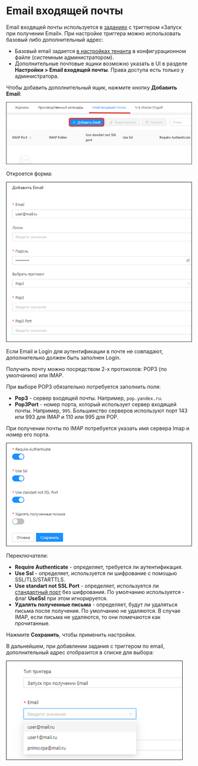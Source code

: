 # Email входящей почты

Email входящей почты используется в [заданиях](https://docs.primo-rpa.ru/primo-rpa/orchestrator/basics/tasks) с триггером «Запуск при получении Email». При настройке триггера можно использовать базовый либо дополнительный адрес:
* Базовый email задается [в настройках тенанта](https://docs.primo-rpa.ru/primo-rpa/orchestrator/deployment/tenants) в конфигурационном файле (системным администратором).
* Дополнительные почтовые ящики возможно указать в UI в разделе **Настройки > Email входящей почты**. Права доступа есть только у администратора. 

Чтобы добавить дополнительный ящик, нажмите кнопку **Добавить Email**:

![](<../../.gitbook/assets/email-tab.png>)

Откроется форма:

![](<../../.gitbook/assets/add-email-form-1-part.png>)

Если Email и Login для аутентификации в почте не совпадают, дополнительно должен быть заполнен Login. 

Получить почту можно посредством 2-х протоколов: POP3 (по умолчанию) или IMAP. 

При выборе POP3 обязательно потребуется заполнить поля:
* **Pop3** - сервер входящей почты. Например, `pop.yandex.ru`.
* **Pop3Port** - номер порта, который использует сервер входящей почты. Например, `995`. Большинство серверов используют порт 143 или 993 для IMAP и 110 или 995 для POP.

При получении почты по IMAP потребуется указать имя сервера Imap и номер его порта. 

![](<../../.gitbook/assets/add-email-form-2-part.png>)

Переключатели:

* **Require Authenticate** - определяет, требуется ли аутентификация.
* **Use Ssl** - определяет, используется ли шифрование с помощью SSL/TLS/STARTTLS.
* **Use standart not SSL Port** - определяет, используется ли [стандартный порт](https://github.com/jstedfast/MailKit/blob/master/FAQ.md#ssl-handshake-exception) без шифрования. По умолчанию используется - флаг **UseSsl** при этом игнорируется.
* **Удалять полученные письма** - определяет, будут ли удаляться письма после получения. По умолчанию не удаляются. В случае IMAP, если письма не удаляются, то они помечаются как прочитанные.

Нажмите **Сохранить**, чтобы применить настройки. 

В дальнейшем, при добавлении задания с триггером по email, дополнительный адрес отобразится в списке для выбора:

![](<../../.gitbook/assets/email-task-add-email-2.png>)





